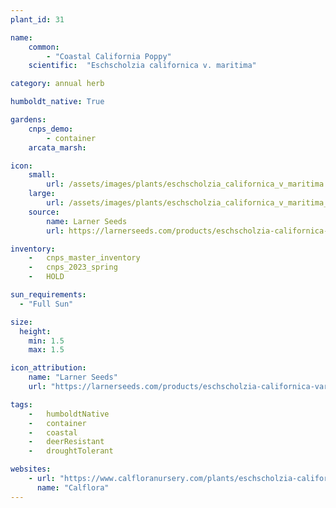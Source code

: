 ```yaml
---
plant_id: 31

name: 
    common: 
        - "Coastal California Poppy"  
    scientific:  "Eschscholzia californica v. maritima" 

category: annual herb

humboldt_native: True

gardens:
    cnps_demo:
        - container
    arcata_marsh:

icon: 
    small: 
        url: /assets/images/plants/eschscholzia_californica_v_maritima.jpg 
    large: 
        url: /assets/images/plants/eschscholzia_californica_v_maritima_lg.jpg 
    source: 
        name: Larner Seeds
        url: https://larnerseeds.com/products/eschscholzia-californica-var-maritima-coastal-poppy 

inventory: 
    -   cnps_master_inventory
    -   cnps_2023_spring
    -   HOLD

sun_requirements:
  - "Full Sun"

size:
  height: 
    min: 1.5
    max: 1.5

icon_attribution: 
    name: "Larner Seeds"
    url: "https://larnerseeds.com/products/eschscholzia-californica-var-maritima-coastal-poppy"

tags:  
    -   humboldtNative
    -   container
    -   coastal
    -   deerResistant
    -   droughtTolerant

websites:
    - url: "https://www.calfloranursery.com/plants/eschscholzia-californica-maritima"
      name: "Calflora"
---
```


